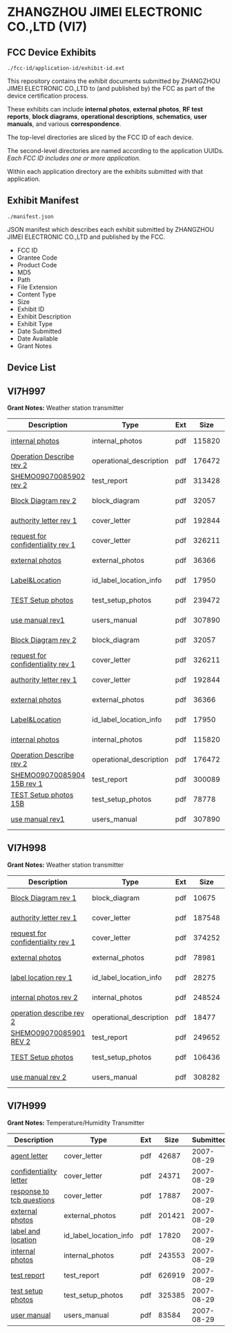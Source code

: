 # ZHANGZHOU JIMEI ELECTRONIC CO.,LTD (VI7)
## FCC Device Exhibits

```
./fcc-id/application-id/exhibit-id.ext
```

This repository contains the exhibit documents submitted by ZHANGZHOU JIMEI ELECTRONIC CO.,LTD to (and published by) the FCC as part of the device certification process.

These exhibits can include **internal photos**, **external photos**, **RF test reports**, **block diagrams**, **operational descriptions**, **schematics**, **user manuals**, and various **correspondence**.

The top-level directories are sliced by the FCC ID of each device.

The second-level directories are named according to the application UUIDs. *Each FCC ID includes one or more application.*

Within each application directory are the exhibits submitted with that application. 

## Exhibit Manifest

```
./manifest.json
```

JSON manifest which describes each exhibit submitted by ZHANGZHOU JIMEI ELECTRONIC CO.,LTD and published by the FCC.

- FCC ID
- Grantee Code
- Product Code
- MD5
- Path
- File Extension
- Content Type
- Size
- Exhibit ID
- Exhibit Description
- Exhibit Type
- Date Submitted
- Date Available
- Grant Notes

## Device List
## VI7H997
**Grant Notes:** Weather station transmitter

| Description | Type | Ext | Size | Submitted | Available |
| ----------- | ---- | --- | ---- | --------- | --------- |
| [internal  photos](VI7H997/1dee6bd07fea99fe5b1adb5f5642caaa/1192897.pdf) | internal_photos | pdf | 115820 | 2009-11-03 | 2009-11-04 |
| [Operation Describe rev 2](VI7H997/1dee6bd07fea99fe5b1adb5f5642caaa/1192898.pdf) | operational_description | pdf | 176472 | 2009-11-03 | 2009-11-04 |
| [SHEMO09070085902 rev 2](VI7H997/1dee6bd07fea99fe5b1adb5f5642caaa/1193625.pdf) | test_report | pdf | 313428 | 2009-11-04 | 2009-11-04 |
| [Block Diagram rev 2](VI7H997/1dee6bd07fea99fe5b1adb5f5642caaa/1192892.pdf) | block_diagram | pdf | 32057 | 2009-11-03 | 2009-11-04 |
| [authority letter rev 1](VI7H997/1dee6bd07fea99fe5b1adb5f5642caaa/1192893.pdf) | cover_letter | pdf | 192844 | 2009-11-03 | 2009-11-04 |
| [request for confidentiality rev 1](VI7H997/1dee6bd07fea99fe5b1adb5f5642caaa/1192894.pdf) | cover_letter | pdf | 326211 | 2009-11-03 | 2009-11-04 |
| [external photos](VI7H997/1dee6bd07fea99fe5b1adb5f5642caaa/1192895.pdf) | external_photos | pdf | 36366 | 2009-11-03 | 2009-11-04 |
| [Label&Location](VI7H997/1dee6bd07fea99fe5b1adb5f5642caaa/1192896.pdf) | id_label_location_info | pdf | 17950 | 2009-11-03 | 2009-11-04 |
| [TEST Setup photos](VI7H997/1dee6bd07fea99fe5b1adb5f5642caaa/1192901.pdf) | test_setup_photos | pdf | 239472 | 2009-11-03 | 2009-11-04 |
| [use manual rev1](VI7H997/1dee6bd07fea99fe5b1adb5f5642caaa/1192902.pdf) | users_manual | pdf | 307890 | 2009-11-03 | 2009-11-04 |
| [Block Diagram rev 2](VI7H997/10c466b8c11a2ca3f2ea8217ecae0126/1192892.pdf) | block_diagram | pdf | 32057 | 2009-11-03 | 2009-11-04 |
| [request for confidentiality rev 1](VI7H997/10c466b8c11a2ca3f2ea8217ecae0126/1192894.pdf) | cover_letter | pdf | 326211 | 2009-11-03 | 2009-11-04 |
| [authority letter rev 1](VI7H997/10c466b8c11a2ca3f2ea8217ecae0126/1192893.pdf) | cover_letter | pdf | 192844 | 2009-11-03 | 2009-11-04 |
| [external photos](VI7H997/10c466b8c11a2ca3f2ea8217ecae0126/1192895.pdf) | external_photos | pdf | 36366 | 2009-11-03 | 2009-11-04 |
| [Label&Location](VI7H997/10c466b8c11a2ca3f2ea8217ecae0126/1192896.pdf) | id_label_location_info | pdf | 17950 | 2009-11-03 | 2009-11-04 |
| [internal  photos](VI7H997/10c466b8c11a2ca3f2ea8217ecae0126/1192897.pdf) | internal_photos | pdf | 115820 | 2009-11-03 | 2009-11-04 |
| [Operation Describe rev 2](VI7H997/10c466b8c11a2ca3f2ea8217ecae0126/1192898.pdf) | operational_description | pdf | 176472 | 2009-11-03 | 2009-11-04 |
| [SHEMO09070085904 15B rev 1](VI7H997/10c466b8c11a2ca3f2ea8217ecae0126/1192911.pdf) | test_report | pdf | 300089 | 2009-11-03 | 2009-11-04 |
| [TEST Setup photos 15B](VI7H997/10c466b8c11a2ca3f2ea8217ecae0126/1192912.pdf) | test_setup_photos | pdf | 78778 | 2009-11-03 | 2009-11-04 |
| [use manual rev1](VI7H997/10c466b8c11a2ca3f2ea8217ecae0126/1192902.pdf) | users_manual | pdf | 307890 | 2009-11-03 | 2009-11-04 |
## VI7H998
**Grant Notes:** Weather station transmitter

| Description | Type | Ext | Size | Submitted | Available |
| ----------- | ---- | --- | ---- | --------- | --------- |
| [Block Diagram rev 1](VI7H998/aecc45f543a2cddedb9f8a92c7dc828e/1204276.pdf) | block_diagram | pdf | 10675 | 2009-11-24 | 2009-11-25 |
| [authority letter rev 1](VI7H998/aecc45f543a2cddedb9f8a92c7dc828e/1204277.pdf) | cover_letter | pdf | 187548 | 2009-11-24 | 2009-11-25 |
| [request for confidentiality rev 1](VI7H998/aecc45f543a2cddedb9f8a92c7dc828e/1204278.pdf) | cover_letter | pdf | 374252 | 2009-11-24 | 2009-11-25 |
| [external photos](VI7H998/aecc45f543a2cddedb9f8a92c7dc828e/1204279.pdf) | external_photos | pdf | 78981 | 2009-11-24 | 2009-11-25 |
| [label location rev 1](VI7H998/aecc45f543a2cddedb9f8a92c7dc828e/1204280.pdf) | id_label_location_info | pdf | 28275 | 2009-11-24 | 2009-11-25 |
| [internal  photos rev 2](VI7H998/aecc45f543a2cddedb9f8a92c7dc828e/1204281.pdf) | internal_photos | pdf | 248524 | 2009-11-24 | 2009-11-25 |
| [operation describe rev 2](VI7H998/aecc45f543a2cddedb9f8a92c7dc828e/1204282.pdf) | operational_description | pdf | 18477 | 2009-11-24 | 2009-11-25 |
| [SHEMO09070085901 REV 2](VI7H998/aecc45f543a2cddedb9f8a92c7dc828e/1204284.pdf) | test_report | pdf | 249652 | 2009-11-24 | 2009-11-25 |
| [TEST Setup photos](VI7H998/aecc45f543a2cddedb9f8a92c7dc828e/1204285.pdf) | test_setup_photos | pdf | 106436 | 2009-11-24 | 2009-11-25 |
| [use manual rev 2](VI7H998/aecc45f543a2cddedb9f8a92c7dc828e/1204286.pdf) | users_manual | pdf | 308282 | 2009-11-24 | 2009-11-25 |
## VI7H999
**Grant Notes:** Temperature/Humidity Transmitter

| Description | Type | Ext | Size | Submitted | Available |
| ----------- | ---- | --- | ---- | --------- | --------- |
| [agent letter](VI7H999/781db877219598eb42146082f1e10736/835328.pdf) | cover_letter | pdf | 42687 | 2007-08-29 | 2007-08-29 |
| [confidentiality letter](VI7H999/781db877219598eb42146082f1e10736/835329.pdf) | cover_letter | pdf | 24371 | 2007-08-29 | 2007-08-29 |
| [response to tcb questions](VI7H999/781db877219598eb42146082f1e10736/835330.pdf) | cover_letter | pdf | 17887 | 2007-08-29 | 2007-08-29 |
| [external photos](VI7H999/781db877219598eb42146082f1e10736/835331.pdf) | external_photos | pdf | 201421 | 2007-08-29 | 2007-08-29 |
| [label and location](VI7H999/781db877219598eb42146082f1e10736/835333.pdf) | id_label_location_info | pdf | 17820 | 2007-08-29 | 2007-08-29 |
| [internal photos](VI7H999/781db877219598eb42146082f1e10736/835332.pdf) | internal_photos | pdf | 243553 | 2007-08-29 | 2007-08-29 |
| [test report](VI7H999/781db877219598eb42146082f1e10736/835336.pdf) | test_report | pdf | 626919 | 2007-08-29 | 2007-08-29 |
| [test setup photos](VI7H999/781db877219598eb42146082f1e10736/835337.pdf) | test_setup_photos | pdf | 325385 | 2007-08-29 | 2007-08-29 |
| [user manual](VI7H999/781db877219598eb42146082f1e10736/835338.pdf) | users_manual | pdf | 83584 | 2007-08-29 | 2007-08-29 |
